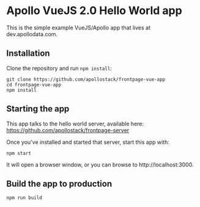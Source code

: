 # Apollo VueJS 2.0 Hello World app

This is the simple example VueJS/Apollo app that lives at dev.apollodata.com.

## Installation

Clone the repository and run `npm install`:

```
git clone https://github.com/apollostack/frontpage-vue-app
cd frontpage-vue-app
npm install
```


## Starting the app

This app talks to the hello world server, available here: https://github.com/apollostack/frontpage-server

Once you've installed and started that server, start this app with:

```
npm start
```

It will open a browser window, or you can browse to http://localhost:3000.


## Build the app to production

```
npm run build
```
